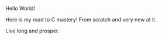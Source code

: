 Hello World!

Here is my road to C mastery!
From scratch and very new at it.

Live long and prosper.
